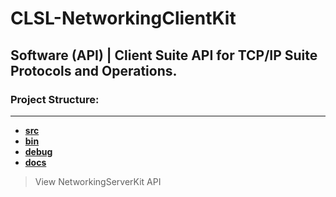 # CLSL-NetworkingClientKit
## Software (API) | Client Suite API for TCP/IP Suite Protocols and Operations.

### Project Structure:
----------------------
* [**src**]()
* [**bin**]()
* [**debug**]()
* [**docs**]()

> View NetworkingServerKit API
